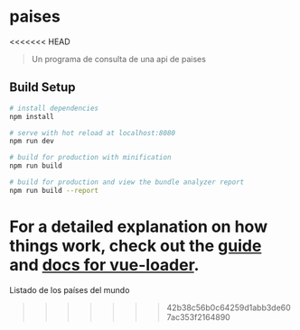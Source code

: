 # paises
<<<<<<< HEAD

> Un programa de consulta de una api de paises

## Build Setup

``` bash
# install dependencies
npm install

# serve with hot reload at localhost:8080
npm run dev

# build for production with minification
npm run build

# build for production and view the bundle analyzer report
npm run build --report
```

For a detailed explanation on how things work, check out the [guide](http://vuejs-templates.github.io/webpack/) and [docs for vue-loader](http://vuejs.github.io/vue-loader).
=======
Listado de los países del mundo
>>>>>>> 42b38c56b0c64259d1abb3de607ac353f2164890
